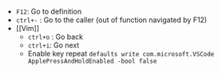 

- `F12`:  Go to definition
- `ctrl+-` : Go to the caller (out of function navigated by F12)
- [[Vim]]
	- `ctrl+o` : Go back
	- `ctrl+i`: Go next
	- Enable key repeat
	  `defaults write com.microsoft.VSCode ApplePressAndHoldEnabled -bool false`